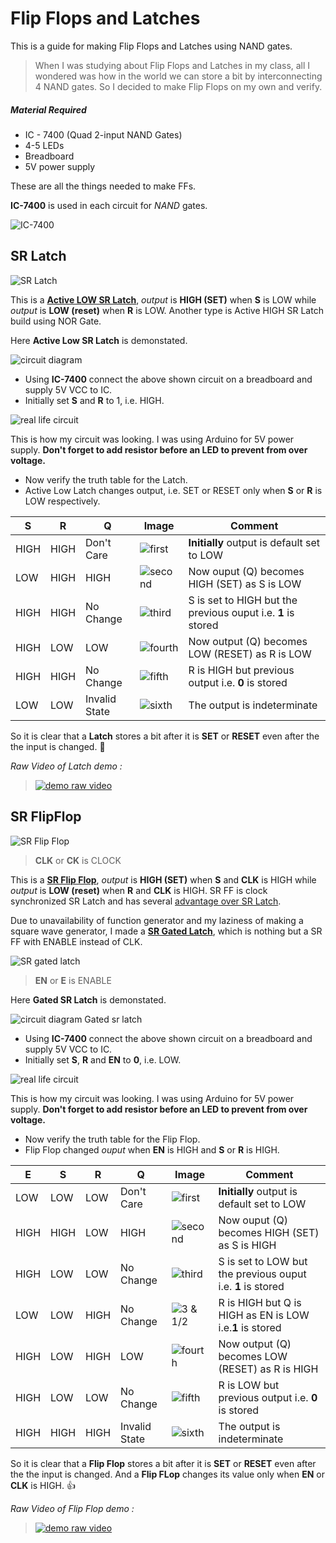 # Flip Flops and Latches

This is a guide for making Flip Flops and Latches using NAND gates. 

> When I was studying about Flip Flops and Latches in my class, all I wondered was how in the world we can store a bit by interconnecting 4 NAND gates. So I decided to make Flip Flops on my own and verify.

##### Material Required
* IC - 7400 (Quad 2-input NAND Gates)
* 4-5 LEDs
* Breadboard
* 5V power supply

These are all the things needed to make FFs.

**IC-7400** is used in each circuit for _NAND_ gates.

![IC-7400](http://www.robodocbd.com/uploads/product_specifications/c7f0549adca1460c8772518a902bf192.png "IC-7400 schematic")
## SR Latch
![SR Latch](https://raw.githubusercontent.com/rishabhc32/flip-flops/master/images/sr-latch.jpg "SR Latch")

This is a [**Active LOW SR Latch**](https://www.allaboutcircuits.com/textbook/digital/chpt-10/s-r-latch/), _output_ is **HIGH (SET)** when **S** is LOW while _output_ is **LOW (reset)** when **R** is LOW. Another type is Active HIGH SR Latch build using NOR Gate.

Here **Active Low SR Latch** is demonstated.

![circuit diagram](https://raw.githubusercontent.com/rishabhc32/flip-flops/master/images/schematic.png "Circuit Diagram")

* Using **IC-7400** connect the above shown circuit on a breadboard and supply 5V VCC to IC. 
* Initially set **S** and **R** to 1, i.e. HIGH.

![real life circuit](https://raw.githubusercontent.com/rishabhc32/flip-flops/master/images/circuit.jpg "My Circuit")

This is how my circuit was looking. I was using Arduino for 5V power supply.
**Don't forget to add resistor before an LED to prevent from over voltage.**

* Now verify the truth table for the Latch.
* Active Low Latch changes output, i.e. SET or RESET only when **S** or **R** is LOW respectively.

S|R|Q|Image|Comment
-|-|-|-----|-
HIGH|HIGH|Don't Care|![first][logo1]|**Initially** output is default set to LOW
LOW|HIGH|HIGH|![second][logo2]|Now ouput (Q) becomes HIGH (SET) as S is LOW
HIGH|HIGH|No Change|![third][logo3]|S is set to HIGH but the previous ouput i.e. **1** is stored
HIGH|LOW|LOW|![fourth][logo4]|Now output (Q) becomes LOW (RESET) as R is LOW
HIGH|HIGH|No Change|![fifth][logo5]|R is HIGH but previous output i.e. **0** is stored
LOW|LOW|Invalid State|![sixth][logo6]|The output is indeterminate


[logo1]:https://raw.githubusercontent.com/rishabhc32/flip-flops/master/images/1.jpg "Initially"
[logo2]:https://raw.githubusercontent.com/rishabhc32/flip-flops/master/images/2.png "SET"
[logo3]:https://raw.githubusercontent.com/rishabhc32/flip-flops/master/images/3.png
"No Change, output HIGH"
[logo4]:https://raw.githubusercontent.com/rishabhc32/flip-flops/master/images/4.png "RESET"
[logo5]:https://raw.githubusercontent.com/rishabhc32/flip-flops/master/images/5.png "No Change, output LOW"
[logo6]:https://raw.githubusercontent.com/rishabhc32/flip-flops/master/images/6.png "Invalid State"

So it is clear that a **Latch** stores a bit after it is **SET** or **RESET** even after the the input is changed. :metal:

_Raw Video of Latch demo \:_
> [![demo raw video](https://raw.githubusercontent.com/rishabhc32/flip-flops/master/images/video.png "Video Link")](https://raw.githubusercontent.com/rishabhc32/flip-flops/master/images/raw-video.mp4)

## SR FlipFlop
![SR Flip Flop](https://raw.githubusercontent.com/rishabhc32/flip-flops/master/images/sr-ff/srffctt.png "SR Flip Flop")
> **CLK** or **CK** is CLOCK

This is a [**SR Flip Flop**](http://www.electronicshub.org/sr-flip-flop-design-with-nor-and-nand-logic-gates/), _output_ is **HIGH (SET)** when **S** and **CLK** is HIGH while _output_ is **LOW (reset)** when **R** and **CLK** is HIGH. SR FF is clock synchronized SR Latch and has several [advantage over SR Latch](http://www.learnabout-electronics.org/Digital/dig52.php).

Due to unavailability of function generator and my laziness of making a square wave generator, I made a [**SR Gated Latch**](https://www.allaboutcircuits.com/textbook/digital/chpt-10/the-gated-s-r-latch/), which is nothing but a SR FF with ENABLE instead of CLK.

![SR gated latch](https://upload.wikimedia.org/wikipedia/en/4/49/Gated_SR_latch.png "SR Gated Latch")
> **EN** or **E** is ENABLE

Here **Gated SR Latch** is demonstated.

![circuit diagram Gated sr latch](https://raw.githubusercontent.com/rishabhc32/flip-flops/master/images/sr-ff/srff-schematic.png "Circuit Diagram - Gated SR Latch")

* Using **IC-7400** connect the above shown circuit on a breadboard and supply 5V VCC to IC. 
* Initially set **S**, **R** and **EN** to **0**, i.e. LOW.

![real life circuit](https://raw.githubusercontent.com/rishabhc32/flip-flops/master/images/sr-ff/circuit.jpg "My Circuit")

This is how my circuit was looking. I was using Arduino for 5V power supply.
**Don't forget to add resistor before an LED to prevent from over voltage.**

* Now verify the truth table for the Flip Flop.
* Flip Flop changed _ouput_ when **EN** is HIGH and **S** or **R** is HIGH.

E|S|R|Q|Image|Comment
-|-|-|-|-----|-
LOW|LOW|LOW|Don't Care|![first][logo11]|**Initially** output is default set to LOW
HIGH|HIGH|LOW|HIGH|![second][logo21]|Now ouput (Q) becomes HIGH (SET) as S is HIGH
HIGH|LOW|LOW|No Change|![third][logo31]|S is set to LOW but the previous ouput i.e. **1** is stored
LOW|LOW|HIGH|No Change|![3 & 1/2][logo71]|R is HIGH but Q is HIGH as EN is LOW i.e.**1** is stored 
HIGH|LOW|HIGH|LOW|![fourth][logo41]|Now output (Q) becomes LOW (RESET) as R is HIGH
HIGH|LOW|LOW|No Change|![fifth][logo51]|R is LOW but previous output i.e. **0** is stored
HIGH|HIGH|HIGH|Invalid State|![sixth][logo81]|The output is indeterminate

[logo11]:https://raw.githubusercontent.com/rishabhc32/flip-flops/master/images/sr-ff/1.png "Initially"
[logo21]:https://raw.githubusercontent.com/rishabhc32/flip-flops/master/images/sr-ff/2.png "SET"
[logo31]:https://raw.githubusercontent.com/rishabhc32/flip-flops/master/images/sr-ff/3.png
"No Change, output HIGH"
[logo41]:https://raw.githubusercontent.com/rishabhc32/flip-flops/master/images/sr-ff/4.png "RESET"
[logo51]:https://raw.githubusercontent.com/rishabhc32/flip-flops/master/images/sr-ff/5.png "No Change, output LOW"
[logo71]:https://raw.githubusercontent.com/rishabhc32/flip-flops/master/images/sr-ff/7.png "No Change, R High but EN LOW"
[logo81]:https://raw.githubusercontent.com/rishabhc32/flip-flops/master/images/sr-ff/8.png  "Invalid State"

So it is clear that a **Flip Flop** stores a bit after it is **SET** or **RESET** even after the the input is changed. And a **Flip FLop** changes its value only when **EN** or **CLK** is HIGH.  :thumbsup:

_Raw Video of Flip Flop demo \:_

> [![demo raw video](https://raw.githubusercontent.com/rishabhc32/flip-flops/master/images/sr-ff/thubnail.png "Video Link")](https://raw.githubusercontent.com/rishabhc32/flip-flops/master/images/sr-ff/video.mp4)
